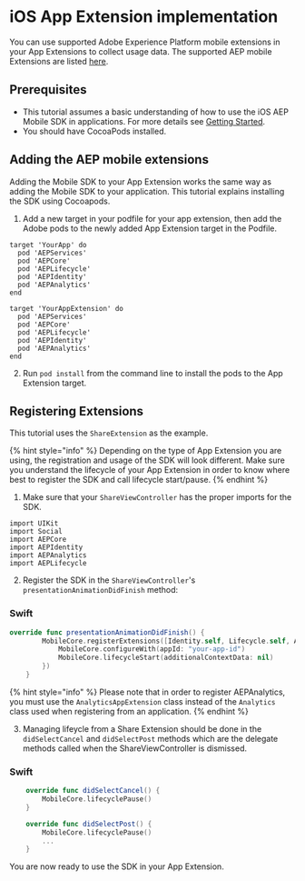 # iOS App Extension implementation

You can use supported Adobe Experience Platform mobile extensions in your App Extensions to collect usage data. The supported AEP mobile Extensions are listed [here](../upgrading-to-aep/current-sdk-versions.md#ios--swift). 

## Prerequisites

- This tutorial assumes a basic understanding of how to use the iOS AEP Mobile SDK in applications. For more details see [Getting Started](../../getting-started/overview.md).
- You should have CocoaPods installed.

## Adding the AEP mobile extensions

Adding the Mobile SDK to your App Extension works the same way as adding the Mobile SDK to your application. This tutorial explains installing the SDK using Cocoapods.

1. Add a new target in your podfile for your app extension, then add the Adobe pods to the newly added App Extension target in the Podfile.

```
target 'YourApp' do
  pod 'AEPServices'
  pod 'AEPCore'
  pod 'AEPLifecycle'
  pod 'AEPIdentity'
  pod 'AEPAnalytics'
end

target 'YourAppExtension' do
  pod 'AEPServices'
  pod 'AEPCore'
  pod 'AEPLifecycle'
  pod 'AEPIdentity'
  pod 'AEPAnalytics'
end

```
2. Run `pod install` from the command line to install the pods to the App Extension target.

## Registering Extensions

This tutorial uses the `ShareExtension` as the example.

{% hint style="info" %}
Depending on the type of App Extension you are using, the registration and usage of the SDK will look different. Make sure you understand the lifecycle of your App Extension in order to know where best to register the SDK and call lifecycle start/pause. 
{% endhint %}

1. Make sure that your `ShareViewController` has the proper imports for the SDK. 

```
import UIKit
import Social
import AEPCore
import AEPIdentity
import AEPAnalytics
import AEPLifecycle
```

2. Register the SDK in the `ShareViewController`'s `presentationAnimationDidFinish` method:

### Swift

```swift
override func presentationAnimationDidFinish() {
        MobileCore.registerExtensions([Identity.self, Lifecycle.self, AnalyticsAppExtension.self], {
            MobileCore.configureWith(appId: "your-app-id")
            MobileCore.lifecycleStart(additionalContextData: nil)
        })
    }
```

{% hint style="info" %}
Please note that in order to register AEPAnalytics, you must use the `AnalyticsAppExtension` class instead of the `Analytics` class used when registering from an application.
{% endhint %}

3. Managing lifeycle from a Share Extension should be done in the `didSelectCancel` and `didSelectPost` methods which are the delegate methods called when the ShareViewController is dismissed.

### Swift

```swift
    override func didSelectCancel() {
        MobileCore.lifecyclePause()
    }

    override func didSelectPost() {
        MobileCore.lifecyclePause()
        ...
    }
```

You are now ready to use the SDK in your App Extension.

